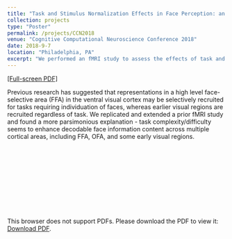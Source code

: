 ```yaml
---
title: "Task and Stimulus Normalization Effects in Face Perception: an fMRI Study"
collection: projects
type: "Poster"
permalink: /projects/CCN2018
venue: "Cognitive Computational Neuroscience Conference 2018"
date: 2018-9-7
location: "Philadelphia, PA"
excerpt: "We performed an fMRI study to assess the effects of task and stimulus properties on information which we could decode from brain activity patterns in ventral occipitotemporal cortex."
---
```


[[Full-screen PDF]](http://nblauch.github.io/files/CCN2018_poster.pdf)


Previous research has suggested that representations in a high level face-selective area (FFA) in the ventral visual cortex may be selectively recruited for tasks requiring individuation of faces, whereas earlier visual regions are recruited regardless of task. We replicated and extended a prior fMRI study and found a more parsimonious explanation - task complexity/difficulty seems to enhance decodable face information content across multiple cortical areas, including FFA, OFA, and some early visual regions. 

<object data="/files/CCN2018_poster.pdf" type="application/pdf" width="1000px" height="563px">
    <embed src="http://nblauch.github.io/files/CCN2018_poster.pdf">
        <p>This browser does not support PDFs. Please download the PDF to view it: <a href="http://nblauch.github.io/files/CCN2018_poster.pdf">Download PDF</a>.</p>
    </embed>
</object>
